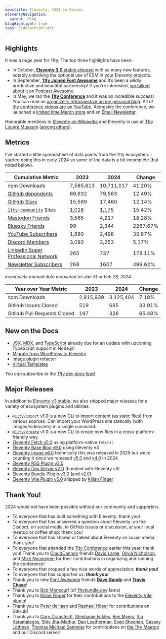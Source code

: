 ```yaml
---
newstitle: Eleventy, 2024 in Review
eleventyNavigation:
  parent: Blog
blogHighlight: true
tags: sidebarHighlight
---
```

## Highlights
It was a _huge_ year for 11ty. The top three highlights have been:

- In October, [**Eleventy 3.0** stable shipped](https://github.com/11ty/eleventy/releases/tag/v3.0.0) with so many new features, notably unlocking the optional use of ESM in your Eleventy projects.
- In September, [**11ty Joined Font Awesome**](/blog/eleventy-font-awesome/) and it’s been a wildly productive and beautiful partnership! If you’re interested, [we talked about it on Podcast Awesome](https://www.podcastawesome.com/2092855/episodes/16065652-nerd-show-and-tell-meet-zach-leatherman).
- In May, we ran the [**11ty Conference**](https://conf.11ty.dev/) and it was an incredible success! You can read an [organizer’s retrospective on my personal blog](https://www.zachleat.com/web/11ty-conf-retro/). All of [the conference videos are on YouTube](https://www.youtube.com/playlist?list=PLwhCq3ZFGOGgetCSWisU2pkl9AFwQVxWJ). Alongside the conference, we launched a [limited time Merch store](https://merch.11ty.dev/) and an [Email Newsletter](https://buttondown.com/11ty).

Honorable mentions to [Eleventy on Wikipedia](/blog/wikipedia/) and Eleventy in use at [The Louvre Museum](https://fosstodon.org/@eleventy/113624974799156967) ([among others](/#why-should-you-use-eleventy)).

## Metrics

I’ve started a little spreadsheet of data points from the 11ty ecosystem. I started doing this in early 2024 so some of the data is a bit incomplete (but noted below).

<table>
	<thead>
		<tr>
			<th>Cumulative Metric</th>
			<th class="numeric">2023</th>
			<th class="numeric">2024</th>
			<th class="numeric">Change</th>
		</tr>
	</thead>
		<tr>
			<td>npm Downloads</td>
			<td class="numeric">7,585,613</td>
			<td class="numeric">10,711,017</td>
			<td class="numeric numeric-up">41.20%</td>
		</tr>
		<tr>
			<td><a href="https://github.com/11ty/eleventy/network/dependents">GitHub dependents</a></td>
			<td class="numeric numeric-note">69,632</td>
			<td class="numeric">79,563</td>
			<td class="numeric numeric-up">12.49%</td>
		</tr>
		<tr>
			<td><a href="https://github.com/11ty/eleventy/stargazers">GitHub Stars</a></td>
			<td class="numeric">15,569</td>
			<td class="numeric">17,460</td>
			<td class="numeric numeric-up">12.14%</td>
		</tr>
		<tr>
			<td><a href="https://github.com/11ty/11ty-community/"><code>11ty-community</code></a> Sites</td>
			<td class="numeric"><a href="https://github.com/11ty/11ty-community/tree/6a1f48cafc2c3159720cd3328161cc8cdff362e2/built-with-eleventy">1,018</a></td>
			<td class="numeric"><a href="https://github.com/11ty/11ty-community/tree/87be4cc3b48df684f37aa418d5430544be0ccced/built-with-eleventy">1,175</a></td>
			<td class="numeric numeric-up">15.42%</td>
		</tr>
		<tr>
			<td><a href="https://fosstodon.org/@eleventy">Mastodon Friends</a></td>
			<td class="numeric numeric-note">3,565</td>
			<td class="numeric">4,217</td>
			<td class="numeric numeric-up">18.28%</td>
		</tr>
		<tr>
			<td><a href="https://bsky.app/profile/11ty.dev">Bluesky Friends</a></td>
			<td class="numeric numeric-note">99</td>
			<td class="numeric">2,344</td>
			<td class="numeric numeric-up">2267.67%</td>
		</tr>
		<tr>
			<td><a href="https://www.youtube.com/c/EleventyVideo">YouTube Subscribers</a></td>
			<td class="numeric">1,880</td>
			<td class="numeric">2,498</td>
			<td class="numeric numeric-up">32.87%</td>
		</tr>
		<tr>
			<td><a href="/blog/discord/">Discord Members</a></td>
			<td class="numeric numeric-note">3,093</td>
			<td class="numeric">3,253</td>
			<td class="numeric numeric-up">5.17%</td>
		</tr>
		<tr>
			<td><a href="https://www.linkedin.com/company/11ty/">LinkedIn Super Professional Network</a></td>
			<td class="numeric numeric-note">265</td>
			<td class="numeric">737</td>
			<td class="numeric numeric-up">178.11%</td>
		</tr>
		<tr>
			<td><a href="https://buttondown.com/11ty">Newsletter Subscribers</a></td>
			<td class="numeric numeric-note">268</td>
			<td class="numeric">1607</td>
			<td class="numeric numeric-up">499.62%</td>
		</tr>
	</tbody>
</table>

_<span class="numeric-note"></span>incomplete manual data measured on Jan 31 or Feb 26, 2024_

<table>
	<thead>
		<tr>
			<th>Year over Year Metric</th>
			<th class="numeric">2023</th>
			<th class="numeric">2024</th>
			<th class="numeric">Change</th>
		</tr>
	</thead>
	<tbody>
		<tr>
			<td>npm Downloads</td>
			<td class="numeric">2,915,939</td>
			<td class="numeric">3,125,404</td>
			<td class="numeric numeric-up">7.18%</td>
		</tr>
		<tr>
			<td>GitHub Issues Closed</td>
			<td class="numeric">519</td>
			<td class="numeric">695</td>
			<td class="numeric numeric-up">33.91%</td>
		</tr>
		<tr>
			<td>GitHub Pull Requests Closed</td>
			<td class="numeric">197</td>
			<td class="numeric">326</td>
			<td class="numeric numeric-up">65.48%</td>
		</tr>
	</tbody>
</table>

## New on the Docs

- [JSX](/docs/languages/jsx/), [MDX](/docs/languages/mdx/), and [TypeScript](/docs/languages/typescript/) already due for an update with upcoming TypeScript support in Node.js!
- [Migrate from WordPress to Eleventy](/docs/migrate/wordpress/)
- [Image plugin](/docs/plugins/image/) refactor
- [Virtual Templates](/docs/virtual-templates/)

_You can subscribe to the [11ty.dev docs feed](/docs/feed.xml)._

## Major Releases

In addition to [Eleventy v3 stable](https://github.com/11ty/eleventy/releases/tag/v3.0.0), we also shipped major releases for a variety of ecosystem plugins and utilities:

- [`@11ty/import`](https://github.com/11ty/eleventy-import) v1.0 is a new CLI to import content (as static files) from various sources. Can import your WordPress site statically (with images/videos/etc) in a single command.
- [`@11ty/create`](https://github.com/11ty/create) v1.0 is a new CLI to create new files in a cross-platform-friendly way.
- [Eleventy Fetch v5.0](https://github.com/11ty/eleventy-fetch/releases/tag/v5.0.0) using platform-native `fetch()`
- [Eleventy Base Blog v9.0](https://github.com/11ty/eleventy-base-blog/releases/tag/v9.0.0) using Eleventy v3
- [Eleventy Image v6.0](https://github.com/11ty/eleventy-img/releases/tag/v6.0.0) technically this was released in 2025 but we’re counting it since we released [v5.0](https://github.com/11ty/eleventy-img/releases/tag/v5.0.0) and [v4.0](https://github.com/11ty/eleventy-img/releases/tag/v4.0.0) in 2024.
- [Eleventy RSS Plugin v2.0](https://github.com/11ty/eleventy-plugin-rss/releases/tag/v2.0.0)
- [Eleventy Dev Server v2.0](https://github.com/11ty/eleventy-dev-server/releases/tag/v2.0.0) (bundled with Eleventy v3)
- [Eleventy Bundle Plugin v3.0](https://github.com/11ty/eleventy-plugin-bundle/releases/tag/v3.0.0) (and [v2.0](https://github.com/11ty/eleventy-plugin-bundle/releases/tag/v2.0.0))
- [Eleventy Vite Plugin v5.0](https://github.com/11ty/eleventy-plugin-vite/releases/tag/v5.0.0) shipped by [Kilian Finger](https://github.com/KiwiKilian)

## Thank You!

2024 would not have been possible without our community and supporters.

- To everyone that has built something with Eleventy: thank you!
- To everyone that has answered a question about Eleventy: on the Discord, on social media, in GitHub issues or discussion, at your local meetup or coffee shop: thank you!
- To everyone that has shared or talked about Eleventy on social media: thank you!
- To everyone that attended the [11ty Conference](https://conf.11ty.dev/) earlier this year: thank you! Thank you to [CloudCannon](https://cloudcannon.com/) friends [David Large](https://github.com/David-Large), [Olivia Nicholson](https://www.linkedin.com/in/olivia-nicholson-42a050127/), and [Mike Neumegen](https://github.com/mneumegen) for their contributions in organizing and running the conference!
- To everyone that dropped a few nice words of appreciation: **_thank you!_**
- To everyone that has supported us: **_thank you!_**
- Thank you to new [Font Awesome](https://fontawesome.com/) friends [**Dave Gandy**](https://github.com/davegandy) and [**Travis Chase**](https://github.com/supercodepoet)!
- Thank you to [Bob Monsour](https://github.com/bobmonsour)! (of [11tybundle.dev](https://11tybundle.dev/) fame)
- Thank you to [Kilian Finger](https://github.com/KiwiKilian) for their contributions to the [Eleventy Vite plugin](https://github.com/11ty/eleventy-plugin-vite)!
- Thank you to [Peter deHaan](https://github.com/pdehaan) and [Raphael Höser](https://github.com/Snapstromegon) for contributions on GitHub!
- Thank you to [Cory Dransfeldt](https://github.com/cdransf), [Stephanie Eckles](https://github.com/5t3ph), [Ben Myers](https://github.com/BenDMyers), [Sia Karamalegos](https://github.com/siakaramalegos), [Shiv Jha-Mathur](https://github.com/shivjm), [Dan Leatherman](https://github.com/dleatherman), [Evan Sheehan](https://github.com/darthmall), [Cassey Lottman](https://github.com/clottman), [Thomas Michael Semmler](https://github.com/nachtfunke) for contributions on [the 11ty Meetup](https://11tymeetup.dev/) and our  Discord server!
